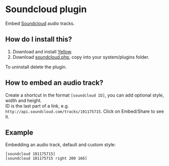Soundcloud plugin
=================

Embed [Soundcloud](http://www.soundcloud.com/) audio tracks.

How do I install this?
----------------------
1. Download and install [Yellow](https://github.com/markseu/yellowcms/).  
2. Download [soundcloud.php](soundcloud.php?raw=true), copy into your system/plugins folder.  

To uninstall delete the plugin.

How to embed an audio track?
----------------------------
Create a shortcut in the format `[soundcloud ID]`, you can add optional style, width and height.    
ID is the last part of a link, e.g. `http://api.soundcloud.com/tracks/101175715`. Click on Embed/Share to see it.

Example
-------
Embedding an audio track, default and custom style:

    [soundcloud 101175715]
    [soundcloud 101175715 right 200 166]